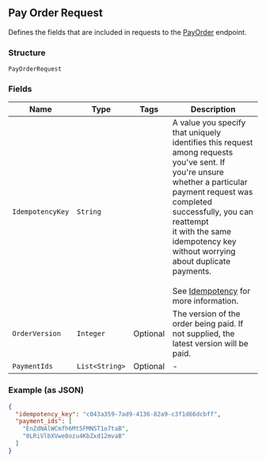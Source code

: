 ## Pay Order Request

Defines the fields that are included in requests to the
[PayOrder](#endpoint-payorder) endpoint.

### Structure

`PayOrderRequest`

### Fields

| Name | Type | Tags | Description |
|  --- | --- | --- | --- |
| `IdempotencyKey` | `String` |  | A value you specify that uniquely identifies this request among requests you've sent. If<br>you're unsure whether a particular payment request was completed successfully, you can reattempt<br>it with the same idempotency key without worrying about duplicate payments.<br><br>See [Idempotency](https://developer.squareup.com/docs/working-with-apis/idempotency) for more information. |
| `OrderVersion` | `Integer` | Optional | The version of the order being paid. If not supplied, the latest version will be paid. |
| `PaymentIds` | `List<String>` | Optional | - |

### Example (as JSON)

```json
{
  "idempotency_key": "c043a359-7ad9-4136-82a9-c3f1d66dcbff",
  "payment_ids": [
    "EnZdNAlWCmfh6Mt5FMNST1o7taB",
    "0LRiVlbXVwe8ozu4KbZxd12mvaB"
  ]
}
```

